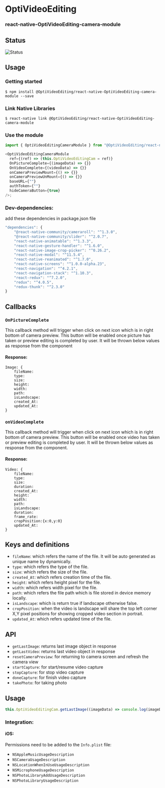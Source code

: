 # OptiVideoEditing
### react-native-OptiVideoEditing-camera-module

## Status
![Status](https://github.com/OptiVideoEditing-live/CameraSDK/workflows/Release%20Workflow/badge.svg)
## Usage

### Getting started

```
$ npm install @OptiVideoEditing/react-native-OptiVideoEditing-camera-module --save
```

### Link Native Libraries

```
$ react-native link @OptiVideoEditing/react-native-OptiVideoEditing-camera-module
```

### Use the module
```javascript
import { OptiVideoEditingCameraModule } from "@OptiVideoEditing/react-native-OptiVideoEditing-camera-module";

<OptiVideoEditingCameraModule
  ref={(ref) => (this.OptiVideoEditingCam = ref)}
  OnPictureComplete={(imageData) => {}}
  OnVideoComplete={(videoData) => {}}
  onCameraPreviewMount={() => {}}
  onCameraPreviewUnMount={() => {}}
  baseURL={""}
  authToken={""}
  hideCameraButton={true}
/>;
```

### **Dev-dependencies:**

add these dependencies in package.json file

```javascript
"dependencies": {
    "@react-native-community/cameraroll": "^1.3.0",
    "@react-native-community/slider": "^2.0.7",
    "react-native-animatable": "^1.3.3",
    "react-native-gesture-handler": "^1.6.0",
    "react-native-image-crop-picker": "^0.26.2",
    "react-native-modal": "^11.5.4",
    "react-native-reanimated": "^1.7.0",
    "react-native-screens": "^1.0.0-alpha.23",
    "react-navigation": "^4.2.1",
    "react-navigation-stack": "^1.10.3",
    "react-redux": "^7.2.0",
    "redux": "^4.0.5",
    "redux-thunk": "^2.3.0"
}

```

## Callbacks

### `OnPictureComplete`
This callback method will trigger when click on next icon which is in right bottom of camera preview. This button will be enabled once picture has taken or preview editing is completed by user. It will be thrown below values as response from the component

#### Response:
```
Image: {
    fileName:
    type:
    size:
    height:
    width:
    path:
    isLandscape:
    created_At:
    updated_At:
}
```
### `onVideoComplete`
This callback method will trigger when click on next icon which is in right bottom of camera preview. This button will be enabled once video has taken or preview editing is completed by user. It will be thrown below values as response from the component.

#### Response:
```
Video: {
    fileName:
    type:
    size:
    duration:
    created_At:
    height:
    width:
    path:
    isLandscape:
    duration:
    frame_rate:
    cropPosition:{x:0,y:0}
    updated_At:
}
```
## Keys and definitions

* `fileName`: which refers the name of the file. It will be auto generated as unique name by dynamically.
* `type`: which refers the type of the file.
* `size`: which refers the size of the file.
* `created_At`: which refers creation time of the file.
* `height`: which refers height pixel for the file.
* `width`: which refers width pixel for the file.
* `path`: which refers the file path which is file stored in device memory locally.
* `isLandscape`: which is return true if landscape otherwise false.
* `cropPosition`: when the video is landscape will share the top left corner X,Y pixel positions for showing cropped video section in portrait.
* `updated_At`: which refers updated time of the file.

## API

* `getLastImage`: returns last image object in response
* `getLastVideo`: returns last video object in response
* `resetCameraPreview`: for returning to camera screen and refresh the camera view
* `startCapture`: for start/resume video capture
* `stopCapture`: for stop video capture
* `doneCapture`: for finish video capture
* `takePhoto`: for taking photo

## Usage

```javascript
this.OptiVideoEditingCam.getLastImage((imageData) => console.log(imageData));
```

### Integration:

#### iOS:

Permissions need to be added to the `Info.plist` file:

* `NSAppleMusicUsageDescription`
* `NSCameraUsageDescription`
* `NSLocationWhenInUseUsageDescription`
* `NSMicrophoneUsageDescription`
* `NSPhotoLibraryAddUsageDescription`
* `NSPhotoLibraryUsageDescription`

